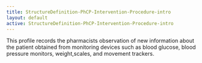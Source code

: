 ```yaml
---
title: StructureDefinition-PhCP-Intervention-Procedure-intro
layout: default
active: StructureDefinition-PhCP-Intervention-Procedure-intro
---
```


This profile records the pharmacists observation of new information about the patient obtained from monitoring devices such as blood glucose, blood pressure monitors, weight,scales, and movement trackers.